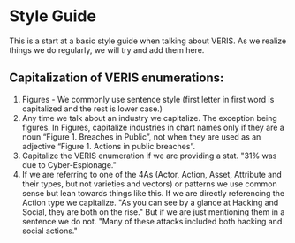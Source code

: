 # Style Guide

This is a start at a basic style guide when talking about VERIS.  As we realize things we do regularly, we will try and add them here.

## Capitalization of VERIS enumerations:
1. Figures - We commonly use sentence style (first letter in first word is capitalized and the rest is lower case.)
2. Any time we talk about an industry we capitalize.  The exception being figures.  In Figures, capitalize industries in chart names only if they are a noun “Figure 1. Breaches in Public”, not when they are used as an adjective “Figure 1. Actions in public breaches”.
3. Capitalize the VERIS enumeration if we are providing a stat. "31% was due to Cyber-Espionage."
4. If we are referring to one of the 4As (Actor, Action, Asset, Attribute and their types, but not varieties and vectors) or patterns we use common sense but lean towards things like this. If we are directly referencing the Action type we capitalize. "As you can see by a glance at Hacking and Social, they are both on the rise." But if we are just mentioning them in a sentence we do not. "Many of these attacks included both hacking and social actions."